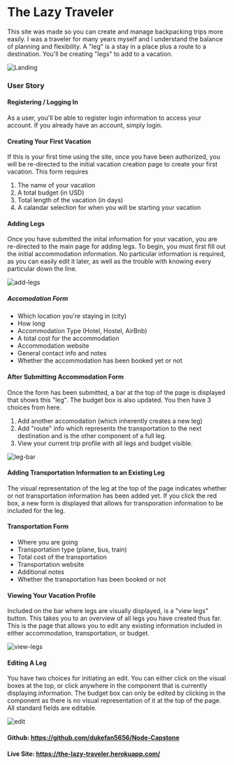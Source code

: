 # The Lazy Traveler

This site was made so you can create and manage backpacking trips more easily. I was a traveler for many years myself and I understand the balance of planning and flexibility. A "leg" is a stay in a place plus a route to a destination. You'll be creating "legs" to add to a vacation.

![Landing](https://user-images.githubusercontent.com/34799623/56163616-c5d33180-5f9c-11e9-95d1-bcb50909c15e.jpg)

### User Story

#### Registering / Logging In
As a user, you'll be able to register login information to access your account. If you already have an account, simply login.

#### Creating Your First Vacation
If this is your first time using the site, once you have been authorized, you will be re-directed to the initial vacation creation page to create your first vacation.
This form requires 
  1. The name of your vacation
  2. A total budget (in USD)
  3. Total length of the vacation (in days)
  4. A calandar selection for when you will be starting your vacation
  
#### Adding Legs
Once you have submitted the inital information for your vacation, you are re-directed to the main page for adding legs. To begin, you must first fill out the initial accommodation information. No particular information is required, as you can easily edit it later, as well as the trouble with knowing every particular down the line.

![add-legs](https://user-images.githubusercontent.com/34799623/56163607-bfdd5080-5f9c-11e9-8f33-93dbca1872f0.jpg)


##### Accomodation Form

* Which location you're staying in (city)
* How long
* Accommodation Type (Hotel, Hostel, AirBnb)
* A total cost for the accommodation
* Accommodation website
* General contact info and notes
* Whether the accommodation has been booked yet or not

#### After Submitting Accommodation Form
Once the form has been submitted, a bar at the top of the page is displayed that shows this "leg". The budget box is also updated.
You then have 3 choices from here. 
  1. Add another accomodation (which inherently creates a new leg)
  2. Add "route" info which represents the transportation to the next destination and is the other component of a full leg.
  3. View your current trip profile with all legs and budget visible.
  
![leg-bar](https://user-images.githubusercontent.com/34799623/56163625-c8ce2200-5f9c-11e9-8ef7-181e2a800e4c.jpg)

#### Adding Transportation Information to an Existing Leg
The visual representation of the leg at the top of the page indicates whether or not transportation information has been added yet. If you click the red box, a new form is displayed that allows for transporation information to be included for the leg.
  
  #### Transportation Form
* Where you are going
* Transportation type (plane, bus, train)
* Total cost of the transportation 
* Transportation website
* Additional notes
* Whether the transportation has been booked or not

#### Viewing Your Vacation Profile
Included on the bar where legs are visually displayed, is a "view legs" button. This takes you to an overview of all legs you have created thus far. This is the page that allows you to edit any existing information included in either accommodation, transportation, or budget. 

![view-legs](https://user-images.githubusercontent.com/34799623/56163637-d388b700-5f9c-11e9-8cbc-1ad487d424e1.jpg)

#### Editing A Leg
You have two choices for initiating an edit. You can either click on the visual boxes at the top, or click anywhere in the component that is currently displaying information. The budget box can only be edited by clicking in the component as there is no visual representation of it at the top of the page. All standard fields are editable.

![edit](https://user-images.githubusercontent.com/34799623/56163610-c2d84100-5f9c-11e9-9913-8cadcbc2bc1b.jpg)

#### Github: https://github.com/dukefan5656/Node-Capstone

#### Live Site: https://the-lazy-traveler.herokuapp.com/
